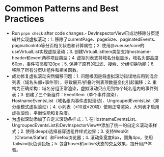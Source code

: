 # Common Patterns and Best Practices  

- Run `pnpm check` after code changes.- DevInspectorView已成功移除分页逻辑并实现虚拟滚动：1. 移除了currentPage、pageSize、paginatedEvents、paginationInfo等分页相关状态和计算属性；2. 使用@vueuse/core的useVirtualList实现虚拟滚动；3. 创建VirtualListItem类型支持hostname-header和event两种项目类型；4. 虚拟列表支持域名分组显示，域名头部高度60px，事件项高度120px；5. 保持了原有的过滤、搜索、分组切换功能；6. 移除了所有分页UI组件和相关函数。
- 成功修复虚拟滚动突然偏移问题：1. 问题根因是将虚拟滚动错误地应用到混合列表（域名头部+事件项），导致展开/折叠时列表项数量变化引起偏移；2. 重构为正确架构：域名分组正常渲染，虚拟滚动只应用到每个域名组内的事件列表；3. 创建了三个新组件：EventItem（单个事件渲染）、HostnameEventsList（域名组内事件虚拟滚动）、UngroupedEventsList（非分组模式虚拟滚动）；4. 小列表（≤10或≤20项）使用正常渲染，大列表才启用虚拟滚动，平衡性能和复杂度。
- 为虚拟滚动添加了自定义滚动条样式：1. 在HostnameEventsList、UngroupedEventsList和DevInspectorView中添加了统一的自定义滚动条样式；2. 使用:deep()选择器穿透组件样式边界；3. 支持WebKit（Chrome/Safari）和Firefox浏览器；4. 滚动条宽度8px，圆角4px，使用Tailwind灰色调色板；5. 包含hover和active状态的交互效果，提升用户体验。
